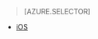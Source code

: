 > [AZURE.SELECTOR]
- [iOS](../articles/app-service-mobile-ios-push-notifications-to-users.md)

<!-------HONumber=AcomDC_1210_2015--->